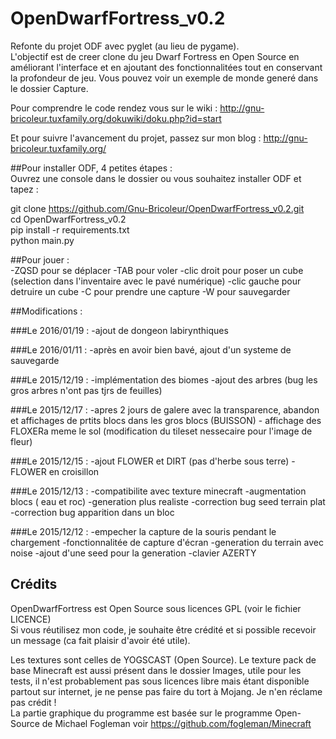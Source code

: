 # OpenDwarfFortress_v0.2
Refonte du projet ODF avec pyglet (au lieu de pygame).  
L'objectif est de creer clone du jeu Dwarf Fortress en Open Source en améliorant l'interface et en ajoutant des fonctionnalitées tout en conservant la profondeur de jeu. Vous pouvez voir un exemple de monde generé dans le dossier Capture.  

Pour comprendre le code rendez vous sur le wiki : http://gnu-bricoleur.tuxfamily.org/dokuwiki/doku.php?id=start  

Et pour suivre l'avancement du projet, passez sur mon blog : http://gnu-bricoleur.tuxfamily.org/  
  
##Pour installer ODF, 4 petites étapes :   
Ouvrez une console dans le dossier ou vous souhaitez installer ODF et tapez :  
  
git clone https://github.com/Gnu-Bricoleur/OpenDwarfFortress_v0.2.git  
cd OpenDwarfFortress_v0.2  
pip install -r requirements.txt  
python main.py  

##Pour jouer :  
	-ZQSD pour se déplacer
	-TAB pour voler
	-clic droit pour poser un cube (selection dans l'inventaire avec le pavé numérique)
	-clic gauche pour detruire un cube
	-C pour prendre une capture 
	-W pour sauvegarder


##Modifications :

###Le 2016/01/19 :
	-ajout de dongeon labirynthiques

###Le 2016/01/11 :
	-après en avoir bien bavé, ajout d'un systeme de sauvegarde

###Le 2015/12/19 :
	-implémentation des biomes
	-ajout des arbres (bug les gros arbres n'ont pas tjrs de feuilles)	

###Le 2015/12/17 :
	-apres 2 jours de galere avec la transparence, abandon et affichages de prtits blocs dans les gros blocs (BUISSON)
	- affichage des FLOXERa meme le sol (modification du tileset nessecaire pour l'image de fleur)

###Le 2015/12/15 :
	-ajout FLOWER et DIRT (pas d'herbe sous terre)
	-FLOWER en croisillon

###Le 2015/12/13 :
	-compatibilite avec texture minecraft
	-augmentation blocs ( eau et roc)
	-generation plus realiste
	-correction bug seed terrain plat
	-correction bug apparition dans un bloc

###Le 2015/12/12 :
	-empecher la capture de la souris pendant le chargement
	-fonctionnalitée de capture d'écran
	-generation du terrain avec noise
	-ajout d'une seed pour la generation
	-clavier AZERTY


## Crédits
OpenDwarfFortress est Open Source sous licences GPL (voir le fichier LICENCE)  
Si vous réutilisez mon code, je souhaite être crédité et si possible recevoir un message (ca fait plaisir d'avoir été utile).  

Les textures sont celles de YOGSCAST (Open Source). Le texture pack de base Minecraft est aussi présent dans le dossier Images, utile pour les tests, il n'est probablement pas sous licences libre mais étant disponible partout sur internet, je ne pense pas faire du tort à Mojang. Je n'en réclame pas crédit !   
La partie graphique du programme est basée sur le programme Open-Source de Michael Fogleman voir https://github.com/fogleman/Minecraft
